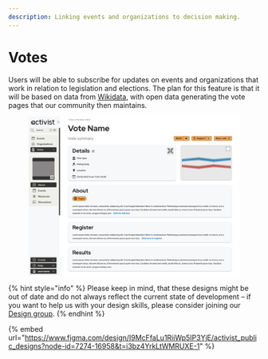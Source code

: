 ```yaml
---
description: Linking events and organizations to decision making.
---
```


# Votes

Users will be able to subscribe for updates on events and organizations that work in relation to legislation and elections. The plan for this feature is that it will be based on data from [Wikidata](https://www.wikidata.org/), with open data generating the vote pages that our community then maintains.

<figure><img src="../../.gitbook/assets/Vote About.png" alt=""><figcaption></figcaption></figure>

{% hint style="info" %}
Please keep in mind, that these designs might be out of date and do not always reflect the current state of development – if you want to help us with your design skills, please consider joining our [Design group](../../organization/community/circles-and-groups.md#design).
{% endhint %}

{% embed url="https://www.figma.com/design/I9McFfaLu1RiiWp5IP3YjE/activist_public_designs?node-id=7274-16958&t=i3bz4YrkLtWMRUXE-1" %}

